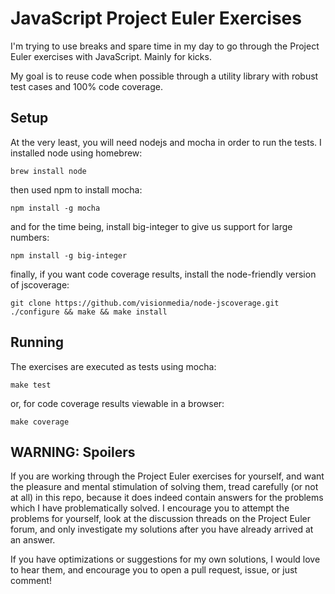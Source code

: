 # JavaScript Project Euler Exercises

I'm trying to use breaks and spare time in my day to go through the Project
Euler exercises with JavaScript. Mainly for kicks.

My goal is to reuse code when possible through a utility library with robust
test cases and 100% code coverage.

## Setup

At the very least, you will need nodejs and mocha in order to run the tests.
I installed node using homebrew:

    brew install node

then used npm to install mocha:

    npm install -g mocha

and for the time being, install big-integer to give us support for large
numbers:

    npm install -g big-integer

finally, if you want code coverage results, install the node-friendly
version of jscoverage:

    git clone https://github.com/visionmedia/node-jscoverage.git
    ./configure && make && make install

## Running

The exercises are executed as tests using mocha:

    make test

or, for code coverage results viewable in a browser:

    make coverage

## WARNING: Spoilers
If you are working through the Project Euler exercises for yourself, and want
the pleasure and mental stimulation of solving them, tread carefully (or not
at all) in this repo, because it does indeed contain answers for the problems
which I have problematically solved. I encourage you to attempt the problems
for yourself, look at the discussion threads on the Project Euler forum, and
only investigate my solutions after you have already arrived at an answer.

If you have optimizations or suggestions for my own solutions, I would love to
hear them, and encourage you to open a pull request, issue, or just comment!
